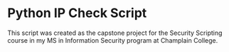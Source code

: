 # Python IP Check Script
This script was created as the capstone project for the Security Scripting course in my MS in Information Security program at Champlain College.


